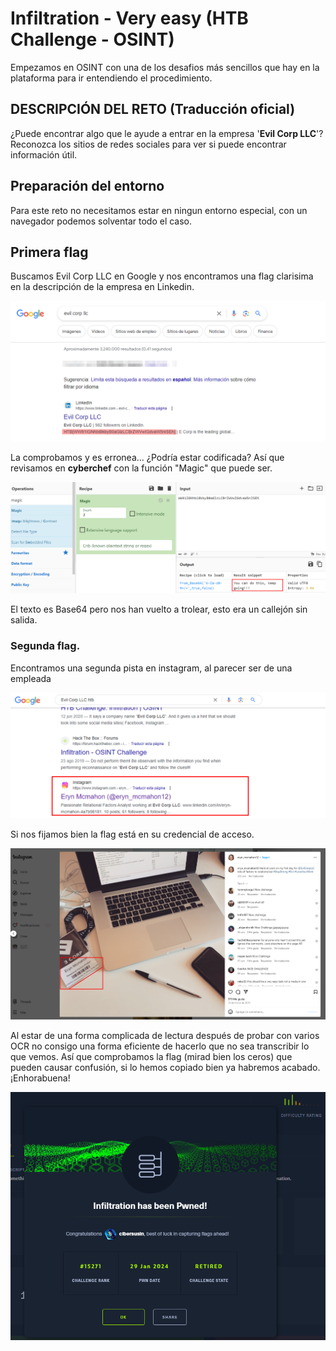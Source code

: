 # Infiltration - Very easy (HTB Challenge - OSINT)
Empezamos en OSINT con una de los desafios más sencillos que hay en la plataforma para ir entendiendo el procedimiento.

## DESCRIPCIÓN DEL RETO (Traducción oficial)
¿Puede encontrar algo que le ayude a entrar en la empresa '**Evil Corp LLC**'?
Reconozca los sitios de redes sociales para ver si puede encontrar información útil.

## Preparación del entorno
 Para este reto no necesitamos estar en ningun entorno especial, con un navegador podemos solventar todo el caso.

## Primera flag
Buscamos Evil Corp LLC en Google y nos encontramos una flag clarisima en la descripción de la empresa en Linkedin.

![curl](Images/primera_flag.png)

La comprobamos y es erronea... ¿Podría estar codificada? Así que revisamos en **cyberchef** con la función "Magic" que puede ser.

![curl](Images/primera_flag_descifrada.png)

El texto es Base64 pero nos han vuelto a trolear, esto era un callejón sin salida.



### Segunda flag.
Encontramos una segunda pista en instagram, al parecer ser de una empleada

![curl](Images/trabajadora_evilcorp_instagram.png)

Si nos fijamos bien la flag está en su credencial de acceso.

![curl](Images/flag_instagram.png)

Al estar de una forma complicada de lectura después de probar con varios OCR no consigo una forma eficiente de hacerlo que no sea transcribir lo que vemos.
Así que comprobamos la flag (mirad bien los ceros) que pueden causar confusión, si lo hemos copiado bien ya habremos acabado.
¡Enhorabuena!

![curl](Images/flag_result.png)

